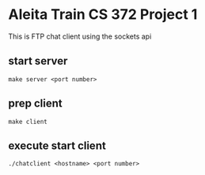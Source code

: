# Aleita Train CS 372 Project 1

This is FTP chat client using the sockets api

## start server
	make server <port number>

## prep client 
	make client 

## execute start client 
	./chatclient <hostname> <port number>

